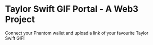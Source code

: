 # Taylor Swift GIF Portal - A Web3 Project

Connect your Phantom wallet and upload a link of your favourite Taylor Swift GIF!

